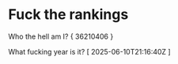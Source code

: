 # Fuck the rankings

Who the hell am I?
{ 36210406 }

What fucking year is it?
[ 2025-06-10T21:16:40Z ]
